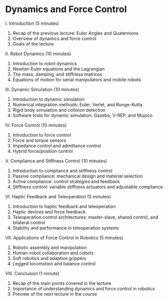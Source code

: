 # Dynamics and Force Control

I. Introduction (5 minutes)

1. Recap of the previous lecture: Euler Angles and Quaternions
1. Overview of dynamics and force control
1. Goals of the lecture

II. Robot Dynamics (10 minutes)

1. Introduction to robot dynamics
1. Newton-Euler equations and the Lagrangian
1. The mass, damping, and stiffness matrices
1. Equations of motion for serial manipulators and mobile robots

III. Dynamic Simulation (10 minutes)

1. Introduction to dynamic simulation
1. Numerical integration methods: Euler, Verlet, and Runge-Kutta
1. Rigid body simulation and collision detection
1. Software tools for dynamic simulation: Gazebo, V-REP, and Mujoco

IV. Force Control (10 minutes)

1. Introduction to force control
1. Force and torque sensors
1. Impedance control and admittance control
1. Hybrid force/position control

V. Compliance and Stiffness Control (10 minutes)

1. Introduction to compliance and stiffness control
1. Passive compliance: mechanical design and material selection
1. Active compliance: control strategies and feedback
1. Stiffness control: variable stiffness actuators and adjustable compliance

VI. Haptic Feedback and Teleoperation (5 minutes)

1. Introduction to haptic feedback and teleoperation
1. Haptic devices and force feedback
1. Teleoperation control architectures: master-slave, shared control, and bilateral control
1. Stability and performance in teleoperation systems

VII. Applications of Force Control in Robotics (5 minutes)

1. Robotic assembly and manipulation
1. Human-robot collaboration and cobots
1. Soft robotics and adaptive grippers
1. Legged locomotion and balance control

VIII. Conclusion (1 minute)

1. Recap of the main points covered in the lecture
1. Importance of understanding dynamics and force control in robotics
1. Preview of the next lecture in the course
